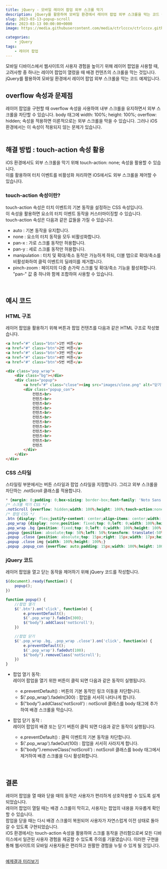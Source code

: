 ```yaml
---
title: jQuery - 모바일 레이어 팝업 외부 스크롤 막기
description: jQuery를 활용하여 모바일 환경에서 레이어 팝업 외부 스크롤을 막는 코드 예제입니다.
slug: 2023-03-13-popup-scroll
date: 2023-03-13 00:00:00+0000
image: https://media.githubusercontent.com/media/ctrlcccv/ctrlcccv.github.io/master/assets/img/post/popup-scroll.webp

categories:
    - jQuery
tags:
    - 레이어 팝업
---
```

모바일 디바이스에서 웹사이트의 사용자 경험을 높이기 위해 레이어 팝업을 사용할 때, 고려사항 중 하나는 레이어 팝업이 열렸을 때 배경 컨텐츠의 스크롤을 막는 것입니다. jQuery를 활용하여 모바일 환경에서 레이어 팝업 외부 스크롤을 막는 코드 예제입니다.

## overflow 속성과 문제점
레이어 팝업을 구현할 때 overflow 속성을 사용하여 내부 스크롤을 유지하면서 외부 스크롤을 차단할 수 있습니다. body 태그에 width: 100%; height: 100%; overflow: hidden; 속성을 적용하면 이론적으로는 외부 스크롤을 막을 수 있습니다. 그러나 iOS 환경에서는 이 속성이 적용되지 않는 문제가 있습니다.  
<br>

## 해결 방법 : touch-action 속성 활용
iOS 환경에서도 외부 스크롤을 막기 위해 touch-action: none; 속성을 활용할 수 있습니다.   
이를 활용하여 터치 이벤트를 비활성화 처리하면 iOS에서도 외부 스크롤을 제어할 수 있습니다.  

### touch-action 속성이란?
touch-action 속성은 터치 이벤트의 기본 동작을 설정하는 CSS 속성입니다.  
이 속성을 활용하면 요소의 터치 이벤트 동작을 커스터마이징할 수 있습니다.  
touch-action 속성은 다음과 같은 값들을 가질 수 있습니다.  
* auto : 기본 동작을 유지합니다.
* none : 요소의 터치 동작을 모두 비활성화합니다.
* pan-x : 가로 스크롤 동작만 허용합니다.
* pan-y : 세로 스크롤 동작만 허용합니다.
* manipulation : 터치 및 확대/축소 동작은 가능하게 하되, 더블 탭으로 확대/축소를 비활성화하여 클릭 이벤트의 딜레이를 제거합니다.   
* pinch-zoom : 페이지의 다중 손가락 스크롤 및 확대/축소 기능을 활성화합니다. "pan-" 값 중 하나와 함께 조합하여 사용할 수 있습니다.  
<br>

<script async src="https://pagead2.googlesyndication.com/pagead/js/adsbygoogle.js?client=ca-pub-8535540836842352" crossorigin="anonymous"></script>
<ins class="adsbygoogle"
     style="display:block; text-align:center;"
     data-ad-layout="in-article"
     data-ad-format="fluid"
     data-ad-client="ca-pub-8535540836842352"
     data-ad-slot="2974559225"></ins>
<script>
     (adsbygoogle = window.adsbygoogle || []).push({});
</script>

## 예시 코드

### HTML 구조

레이어 팝업을 활용하기 위해 버튼과 팝업 컨텐츠를 다음과 같은 HTML 구조로 작성했습니다.  

```html
<a href="#" class="btn">1번 버튼</a>
<a href="#" class="btn">2번 버튼</a>
<a href="#" class="btn">3번 버튼</a>
<a href="#" class="btn">4번 버튼</a>
<a href="#" class="btn">5번 버튼</a>

<div class="pop_wrap">
    <div class="bg"></div>
    <div class="popup">
        <a href="#" class="close"><img src="images/close.png" alt="닫기"></a>
        <div class="popup_con">
            컨텐츠<br>
            컨텐츠<br>
            컨텐츠<br>
            컨텐츠<br>
            컨텐츠<br>
            컨텐츠<br>
            컨텐츠<br>
            컨텐츠<br>
            컨텐츠<br>
            컨텐츠<br>
            컨텐츠<br>
            컨텐츠
        </div>
    </div>
</div>
```

### CSS 스타일

스타일링 부분에서는 버튼 스타일과 팝업 스타일을 지정합니다. 그리고 외부 스크롤을 차단하는 .notScroll 클래스를 적용합니다.  

```css
* {margin: 0;padding: 0;box-sizing: border-box;font-family: 'Noto Sans KR', sans-serif;}
/* 스크롤 막기 CSS */
.notScroll {overflow: hidden;width: 100%;height: 100%;touch-action:none;}
/* 팝업 CSS */
.btn {display: flex;justify-content: center;align-items: center;width: 300px;height: 300px;margin: 0 auto 30px;background: #8ab4f8;font-size: 16px;text-decoration: none;color: #000;}
.pop_wrap {display: none;position: fixed;top: 0;left: 0;width: 100%;height: 100%;z-index: 3;}
.pop_wrap .bg {position: fixed;top: 0;left: 0;width: 100%;height: 100%;background: rgba(0,0,0,0.8);z-index: 1;}
.popup {position: absolute;top: 50%;left: 50%;transform: translate(-50%,-50%);width: 280px;height: 280px;max-width:90vw;max-height: 90vh;background: #fff;z-index: 2;}
.popup .close {position: absolute;top: 15px;right: 15px;width: 17px;height: 17px;}
.popup .close img {width: 100%;height: 100%;}
.popup .popup_con {overflow: auto;padding: 15px;width: 100%;height: 100%;font-size: 16px;line-height: 24px;color: #000;}
```

### jQuery 코드

레이어 팝업을 열고 닫는 동작을 제어하기 위해 jQuery 코드를 작성합니다.

```js
$(document).ready(function() {
    popup();
})

function popup() {
    //팝업 열기
    $('.btn').on('click', function(e) {
        e.preventDefault();
        $('.pop_wrap').fadeIn(300);
        $("body").addClass('notScroll');
    })

    //팝업 닫기
    $('.pop_wrap .bg, .pop_wrap .close').on('click', function(e) {
        e.preventDefault();
        $('.pop_wrap').fadeOut(100);
        $("body").removeClass('notScroll');
    })
}
```
* 팝업 열기 동작:  
  레이어 팝업을 열기 위한 버튼이 클릭 되면 다음과 같은 동작이 실행됩니다.
  - e.preventDefault() : 버튼의 기본 동작인 링크 이동을 차단합니다.
  - $('.pop_wrap').fadeIn(300) : 팝업을 서서히 나타나게 합니다.
  - $("body").addClass('notScroll') : notScroll 클래스를 body 태그에 추가하여 배경 스크롤을 막습니다.

* 팝업 닫기 동작 :  
  레이어 팝업의 배경 또는 닫기 버튼이 클릭 되면 다음과 같은 동작이 실행됩니다.
  - e.preventDefault() : 클릭 이벤트의 기본 동작을 차단합니다.
  - $('.pop_wrap').fadeOut(100) : 팝업을 서서히 사라지게 합니다.
  - $("body").removeClass('notScroll') : notScroll 클래스를 body 태그에서 제거하여 배경 스크롤을 다시 활성화합니다.  
<br>

## 결론
레이어 팝업을 열 때와 닫을 때의 동작은 사용자가 편리하게 상호작용할 수 있도록 설계되었습니다.   
레이어 팝업이 열릴 때는 배경 스크롤이 막히고, 사용자는 팝업의 내용을 자유롭게 확인할 수 있습니다.   
팝업을 닫을 때는 다시 배경 스크롤이 복원되어 사용자가 자연스럽게 이전 상태로 돌아갈 수 있도록 구현되었습니다.  
iOS 환경에서는 touch-action 속성을 활용하여 스크롤 동작을 관리함으로써 모든 디바이스에서 일관된 사용자 경험을 제공할 수 있도록 주의를 기울였습니다.
이러한 구현을 통해 웹사이트의 모바일 사용자들은 편리하고 원활한 경험을 누릴 수 있게 될 것입니다.   
<br>

<div class="btn_wrap">
    <a href="https://ctrlcccv.github.io/ctrlcccv-demo/2023-03-13-popup-scroll/">예제결과 미리보기</a>
</div>
